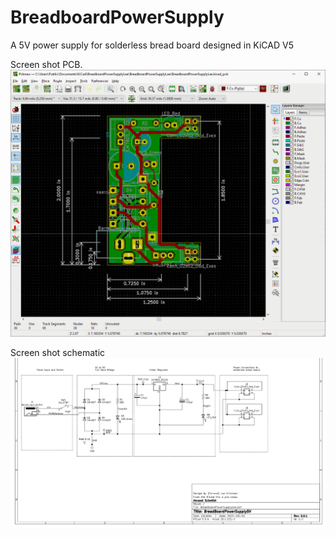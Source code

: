 # BreadboardPowerSupply
A 5V power supply for solderless bread board designed in KiCAD V5


Screen shot PCB.
![PCB.gif](PCB.gif)

Screen shot schematic
![Schematic.gif](Schematic.gif)

